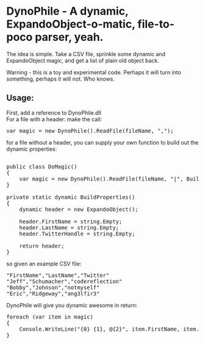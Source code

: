 # DynoPhile - A dynamic, ExpandoObject-o-matic, file-to-poco parser, yeah.

The idea is simple. Take a CSV file, sprinkle some dynamic and ExpandoObject magic, and get a list of plain old object back.

Warning - this is a toy and experimental code. Perhaps it will turn into something, perhaps it will not. Who knows.

## Usage:
First, add a reference to DynoPhile.dll  
For a file with a header: make the call:  
<pre>
var magic = new DynoPhile().ReadFile(fileName, ",");  
</pre>

for a file without a header, you can supply your own function to build out the dynamic properties:  
<pre>  
public class DoMagic()
{
	var magic = new DynoPhile().ReadFile(fileName, "|", BuildProperties);
}
		
private static dynamic BuildProperties()
{
	dynamic header = new ExpandoObject();

	header.FirstName = string.Empty;
	header.LastName = string.Empty;
	header.TwitterHandle = string.Empty;

	return header;
}
</pre>

so given an example CSV file:

<pre>
"FirstName","LastName","Twitter"
"Jeff","Schumacher","codereflection"
"Bobby","Johnson","notmyself"
"Eric","Ridgeway","ang3lfir3"
</pre>

DynoPhile will give you dynamic awesome in return:

<pre>
foreach (var item in magic)
{
	Console.WriteLine("{0} {1}, @{2}", item.FirstName, item.LastName, item.Twitter);
}
</pre>